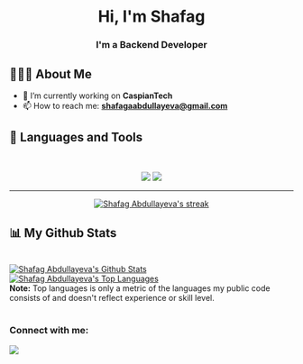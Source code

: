 <!-- ### Hi there 👋 -->

<!--
**Shafag42/Shafag42** is a ✨ _special_ ✨ repository because its `README.md` (this file) appears on your GitHub profile.

Here are some ideas to get you started:


- 👯 I’m looking to collaborate on ...
- 🤔 I’m looking for help with ...
- 💬 Ask me about ...
- 📫 How to reach me: ...
- 😄 Pronouns: ...
- ⚡ Fun fact: ...
-->

<h1 align="center">Hi, I'm Shafag</h1>
<h3 align="center">I'm a Backend Developer</h3>

## 👩🏾‍💻 About Me
- 🔭 I’m currently working on **CaspianTech**
- 📫 How to reach me: **shafagaabdullayeva@gmail.com**

## 🚀 Languages and Tools

<br>

<p align="center">
  <img src="https://skillicons.dev/icons?i=java, spring, spring security, JPA, Hibernate mongodb, postgres" />
  <img src="https://skillicons.dev/icons?i=docker, git, postman" />
</p>

<hr>

<p align="center">
    <a href="https://github.com/Shafag42/github-readme-streak-stats">
        <img title="🔥 Get streak stats for your profile at git.io/streak-stats" alt="Shafag Abdullayeva's streak" src="https://github-readme-streak-stats.herokuapp.com/?user=Shafag42&theme=black-ice&hide_border=true&stroke=0000&background=060A0CD0"/>
    </a>
</p>

## 📊 My Github Stats

  <br/>
    <a href="https://github.com/Shafag42/github-readme-stats"><img alt="Shafag Abdullayeva's Github Stats" src="https://github-readme-stats.vercel.app/api?username=Shafag42&show_icons=true&count_private=true&theme=react&hide_border=true&bg_color=0D1117" /></a>
  <a href="https://github.com/Shafag42/github-readme-stats"><img alt="Shafag Abdullayeva's Top Languages" src="https://github-readme-stats.vercel.app/api/top-langs/?username=Shafag42&langs_count=8&count_private=true&layout=compact&theme=react&hide_border=true&bg_color=0D1117" /></a>
  <br/>
  <b>Note:</b> Top languages is only a metric of the languages my public code consists of and doesn't reflect experience or skill level.
<br/>
<br/>

### Connect with me:
<p align="left">

<a href = "https://linkedin.com/in/shafag-abdullayeva"><img src="https://img.icons8.com/fluent/48/000000/linkedin.png"/></a>


</p>
